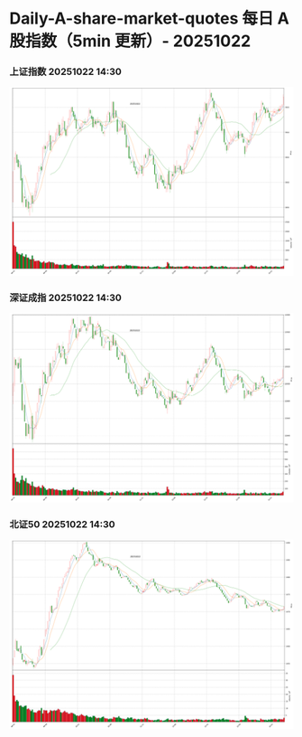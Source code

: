 
# Daily-A-share-market-quotes 每日 A 股指数（5min 更新）- 20251022

### 上证指数 20251022 14:30
![](./fig/2025/10/20251022-sh000001.png)

### 深证成指 20251022 14:30
![](./fig/2025/10/20251022-sz399001.png)

### 北证50 20251022 14:30
![](./fig/2025/10/20251022-bj899050.png)

